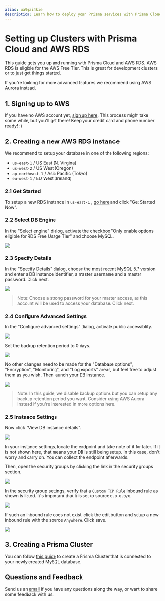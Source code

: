 ```yaml
---
alias: ua9gai4kie
description: Learn how to deploy your Prisma services with Prisma Cloud.
---
```


# Setting up Clusters with Prisma Cloud and AWS RDS

This guide gets you up and running with Prisma Cloud and AWS RDS. AWS RDS is eligible for the AWS Free Tier. This is great for development clusters or to just get things started.

If you're looking for more advanced features we recommend using AWS Aurora instead.

## 1. Signing up to AWS

If you have no AWS account yet, [sign up here](https://aws.amazon.com/). This process might take some while, but you'll get there! Keep your credit card and phone number ready! :)

## 2. Creating a new AWS RDS instance

We recommend to setup your database in one of the following regions:

* `us-east-1` / US East (N. Virgina)
* `us-west-2` / US West (Oregon)
* `ap-northeast-1` / Asia Pacific (Tokyo)
* `eu-west-1` / EU West (Ireland)

### 2.1 Get Started

To setup a new RDS instance in `us-east-1` , [go here](https://us-east-1.console.aws.amazon.com/rds/home?region=us-east-1#gettingStarted:) and click "Get Started Now".

### 2.2 Select DB Engine

In the "Select engine" dialog, activate the checkbox "Only enable options eligible for RDS Free Usage Tier" and choose MySQL.

![](https://imgur.com/RVQS5CW.png)

### 2.3 Specify Details

In the "Specify Details" dialog, choose the most recent MySQL 5.7 version and enter a DB instance identifier, a master username and a master password. Click next.

![](https://imgur.com/7pYA5uo.png)

> Note: Choose a strong password for your master access, as this account will be used to access your database. Click next.

### 2.4 Configure Advanced Settings

In the "Configure advanced settings" dialog, activate public accessiblity.

![](https://imgur.com/gSsLqaz.png)

Set the backup retention period to 0 days.

![](https://imgur.com/viVXbp8.png)

No other changes need to be made for the "Database options", "Encryption", "Monitoring", and "Log exports" areas, but feel free to adjust them as you wish. Then launch your DB instance.

![](https://imgur.com/OiBdWtp.png)

> Note: In this guide, we disable backup options but you can setup any backup retention period you want. Consider using AWS Aurora instead if you're interested in more options here.

### 2.5 Instance Settings

Now click "View DB instance details".

![](https://imgur.com/hERfJiF.png)

In your instance settings, locate the endpoint and take note of it for later. If it is not shown here, that means your DB is still being setup. In this case, don't worry and carry on. You can collect the endpoint afterwards.

Then, open the security groups by clicking the link in the security groups section.

![](https://imgur.com/bAc1L3q.png)

In the security group settings, verify that a `Custom TCP Rule` inbound rule as shown is listed. It's important that it is set to source `0.0.0.0/0`.

![](https://imgur.com/pJ1iXYM.png)

If such an inbound rule does not exist, click the edit button and setup a new inbound rule with the source `Anywhere`. Click save.

![](https://imgur.com/wmu4Ucw.png)

## 3. Creating a Prisma Cluster

You can follow [this guide](https://gist.github.com/marktani/2cbbe6467cb66bc9959b63313a248988) to create a Prisma Cluster that is connected to your newly created MySQL database.

## Questions and Feedback

Send us an [email](mailto:nilan@graph.cool) if you have any questions along the way, or want to share some feedback with us.